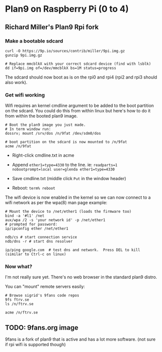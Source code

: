 # Plan9 on Raspberry Pi (0 to 4)

## Richard Miller's Plan9 Rpi fork

### Make a bootable sdcard

```
curl -O https://9p.io/sources/contrib/miller/9pi.img.gz
gunzip 9pi.img.gz

# Replace mmcblkX with your correct sdcard device (find with lsblk)
dd if=9pi.img of=/dev/mmcblkX bs=1M status=progress
```


The sdcard should now boot as is on the rpi0 and rpi4 (rpi2 and rpi3 should also work).


### Get wifi working

Wifi requires an kernel cmdline argument to be added to the boot partition on the sdcard.
You could do this from within linux but here's how to do it from within the booted plan9 image.

```
# Boot the plan9 image you just made.
# In term window run:
dossrv; mount /srv/dos /n/9fat /dev/sdm0/dos

# boot partition on the sdcard is now mounted to /n/9fat
acme /n/9fat
```

* Right-click cmdline.txt in acme
* Append `ether1=type=4330` to the line.  ie:
`readparts=1 nobootprompt=local user=glenda ether1=type=4330`

* Save cmdline.txt (middle click `Put` in the window header)
* Reboot: `term% reboot`

The wifi device is now enabled in the kernel so we can now connect to a wifi network as per the wpa(8) man page example:

```
# Mount the device to /net/ether1 (loads the firmware too)
bind -a '#l1' /net
aux/wpa /2 -s 'your network id' -p /net/ether1
# prompted for password:
ip/ipconfig ether /net/ether1

ndb/cs # start connection service
ndb/dns -r # start dns resolver

ip/ping google.com  # test dns and network.  Press DEL to kill (similar to Ctrl-c on linux)
```

### Now what?

I'm not really sure yet.  There's no web browser in the standard plan9 distro.

You can "mount" remote servers easily:
```
# Browse sigrid's 9fans code repos
9fs ftrv.se
ls /n/ftrv.se

acme /n/ftrv.se
```


## TODO: 9fans.org image

9fans is a fork of plan9 that is active and has a lot more software.  (not sure if rpi wifi is supported though)
